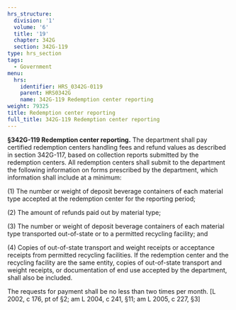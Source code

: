 ```yaml
---
hrs_structure:
  division: '1'
  volume: '6'
  title: '19'
  chapter: 342G
  section: 342G-119
type: hrs_section
tags:
  - Government
menu:
  hrs:
    identifier: HRS_0342G-0119
    parent: HRS0342G
    name: 342G-119 Redemption center reporting
weight: 79325
title: Redemption center reporting
full_title: 342G-119 Redemption center reporting
---
```

**§342G-119 Redemption center reporting.** The department shall pay certified redemption centers handling fees and refund values as described in section 342G-117, based on collection reports submitted by the redemption centers. All redemption centers shall submit to the department the following information on forms prescribed by the department, which information shall include at a minimum:

(1) The number or weight of deposit beverage containers of each material type accepted at the redemption center for the reporting period;

(2) The amount of refunds paid out by material type;

(3) The number or weight of deposit beverage containers of each material type transported out-of-state or to a permitted recycling facility; and

(4) Copies of out-of-state transport and weight receipts or acceptance receipts from permitted recycling facilities. If the redemption center and the recycling facility are the same entity, copies of out-of-state transport and weight receipts, or documentation of end use accepted by the department, shall also be included.

The requests for payment shall be no less than two times per month. [L 2002, c 176, pt of §2; am L 2004, c 241, §11; am L 2005, c 227, §3]